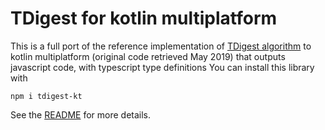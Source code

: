 # TDigest for kotlin multiplatform

This is a full port of the reference implementation of [TDigest algorithm](https://github.com/tdunning/t-digest) to kotlin multiplatform 
(original code retrieved May 2019)
that outputs javascript code, with typescript type definitions
You can install this library  with
```commandline
npm i tdigest-kt
```
See the [README](https://github.com/beyondeye/tdigest_kotlin_multiplatform/blob/master/README.md) for more details.
